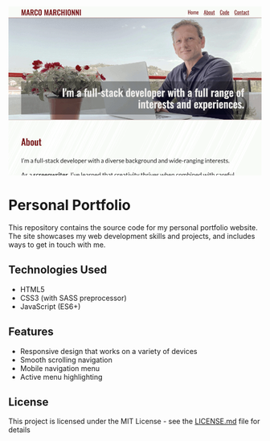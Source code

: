 ![Portfolio Homepage Screenshot](personal-portfolio-screenshot.png)

# Personal Portfolio

This repository contains the source code for my personal portfolio website. The site showcases my web development skills and projects, and includes ways to get in touch with me.

## Technologies Used

- HTML5
- CSS3 (with SASS preprocessor)
- JavaScript (ES6+)

## Features

- Responsive design that works on a variety of devices
- Smooth scrolling navigation
- Mobile navigation menu
- Active menu highlighting

## License

This project is licensed under the MIT License - see the [LICENSE.md](LICENSE.md) file for details
